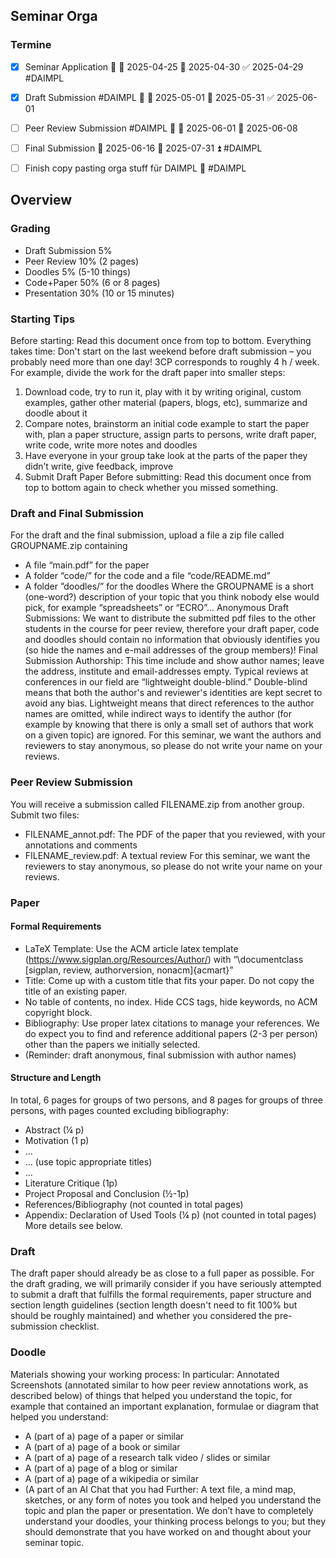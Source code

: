 ## Seminar Orga
### Termine
- [x] Seminar Application 🔼 🛫 2025-04-25 📅 2025-04-30 ✅ 2025-04-29 #DAIMPL
- [x] Draft Submission #DAIMPL 🔼 🛫 2025-05-01 📅 2025-05-31 ✅ 2025-06-01
- [ ] Peer Review Submission #DAIMPL 🔼 🛫 2025-06-01 📅 2025-06-08
- [ ] Final Submission 🛫 2025-06-16 📅 2025-07-31 ⏫ #DAIMPL 


- [ ] Finish copy pasting orga stuff für DAIMPL 🔽 #DAIMPL 
## Overview
### Grading
- Draft Submission 5%
- Peer Review 10% (2 pages)
- Doodles 5% (5-10 things)
- Code+Paper 50% (6 or 8 pages)
- Presentation 30% (10 or 15 minutes)
### Starting Tips
Before starting: Read this document once from top to bottom.
Everything takes time: Don't start on the last weekend before draft submission – you probably need more than one day! 3CP corresponds to roughly 4 h / week. For example, divide the work for the draft paper into smaller steps:
1) Download code, try to run it, play with it by writing original, custom examples, gather other material (papers, blogs, etc), summarize and doodle about it
2) Compare notes, brainstorm an initial code example to start the paper with, plan a paper structure, assign parts to persons, write draft paper, write code, write more notes and doodles
3) Have everyone in your group take look at the parts of the paper they didn’t write, give feedback, improve
4) Submit Draft Paper Before submitting: Read this document once from top to bottom again to check whether you missed something.

### Draft and Final Submission
For the draft and the final submission, upload a file a zip file called GROUPNAME.zip containing
- A file “main.pdf” for the paper
- A folder “code/” for the code and a file “code/README.md”
- A folder ”doodles/” for the doodles
Where the GROUPNAME is a short (one-word?) description of your topic that you think nobody else would pick, for example “spreadsheets” or “ECRO”...
Anonymous Draft Submissions: We want to distribute the submitted pdf files to the other students in the course for peer review, therefore your draft paper, code and doodles should contain no information that obviously identifies you (so hide the names and e-mail addresses of the group members)!
Final Submission Authorship: This time include and show author names; leave the address, institute and email-addresses empty.
Typical reviews at conferences in our field are “lightweight double-blind.” Double-blind means that both the author's and reviewer's identities are kept secret to avoid any bias. Lightweight means that direct references to the author names are omitted, while indirect ways to identify the author (for example by knowing that there is only a small set of authors that work on a given topic) are ignored.
For this seminar, we want the authors and reviewers to stay anonymous, so please do not write your name on your reviews.

### Peer Review Submission
You will receive a submission called FILENAME.zip from another group. Submit two files:
- FILENAME_annot.pdf: The PDF of the paper that you reviewed, with your annotations and comments
- FILENAME_review.pdf: A textual review
For this seminar, we want the reviewers to stay anonymous, so please do not write your name on your reviews.


### Paper
#### Formal Requirements
- LaTeX Template: Use the ACM article latex template
(https://www.sigplan.org/Resources/Author/) with “\documentclass \[sigplan, review, authorversion, nonacm]{acmart}”
- Title: Come up with a custom title that fits your paper. Do not copy the title of an existing paper.
- No table of contents, no index. Hide CCS tags, hide keywords, no ACM copyright block.
- Bibliography: Use proper latex citations to manage your references. We do expect you to find and reference additional papers (2-3 per person) other than the papers we initially selected.
- (Reminder: draft anonymous, final submission with author names)
#### Structure and Length
In total, 6 pages for groups of two persons, and 8 pages for groups of three persons, with pages counted excluding bibliography:
- Abstract (¼ p)
- Motivation (1 p)
- …
- … (use topic appropriate titles)
- …
- Literature Critique (1p)
- Project Proposal and Conclusion (½-1p)
- References/Bibliography (not counted in total pages)
- Appendix: Declaration of Used Tools (¼ p) (not counted in total pages)
More details see below.

### Draft
The draft paper should already be as close to a full paper as possible. For the draft grading, we will primarily consider if you have seriously attempted to submit a draft that fulfills the formal requirements, paper structure and section length guidelines (section length  doesn't need to fit 100% but should be roughly maintained) and whether you considered the pre-submission checklist.

### Doodle
Materials showing your working process:
In particular: Annotated Screenshots (annotated similar to how peer review annotations work, as described below) of things that helped you understand the topic, for example that contained an important explanation, formulae or diagram that helped you understand:
- A (part of a) page of a paper or similar
- A (part of a) page of a book or similar
- A (part of a) page of a research talk video / slides or similar
- A (part of a) page of a blog or similar
- A (part of a) page of a wikipedia or similar
- (A part of an AI Chat that you had
Further: A text file, a mind map, sketches, or any form of notes you took and helped you understand the topic and plan the paper or presentation.
We don’t have to completely understand your doodles, your thinking process belongs to you; but they should demonstrate that you have worked on and thought about your seminar topic.

### 